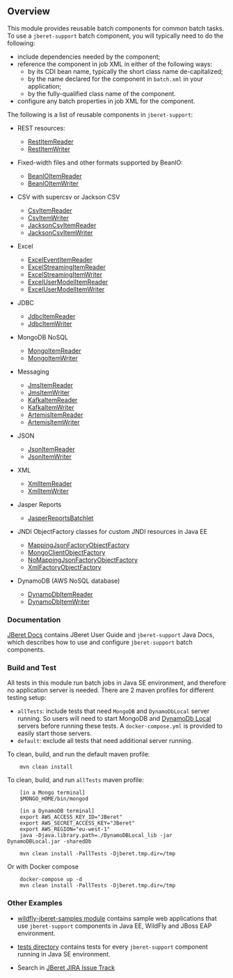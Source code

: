 ## Overview

This module provides reusable batch components for common batch tasks. 
To use a `jberet-support` batch component, you will typically need to do
the following:

* include dependencies needed by the component;
* reference the component in job XML in either of the following ways:
    - by its CDI bean name, typically the short class name de-capitalized;
    - by the name declared for the component in `batch.xml` in your application;
    - by the fully-qualified class name of the component.
* configure any batch properties in job XML for the component.

The following is a list of reusable components in `jberet-support`:

* REST resources:
    * [RestItemReader](https://github.com/jberet/jberet-support/blob/main/src/main/java/org/jberet/support/io/RestItemReader.java)
    * [RestItemWriter](https://github.com/jberet/jberet-support/blob/main/src/main/java/org/jberet/support/io/RestItemWriter.java)
    
* Fixed-width files and other formats supported by BeanIO:
    * [BeanIOItemReader](https://github.com/jberet/jberet-support/blob/main/src/main/java/org/jberet/support/io/BeanIOItemReader.java)
    * [BeanIOItemWriter](https://github.com/jberet/jberet-support/blob/main/src/main/java/org/jberet/support/io/BeanIOItemWriter.java)
    
* CSV with supercsv or Jackson CSV
    * [CsvItemReader](https://github.com/jberet/jberet-support/blob/main/src/main/java/org/jberet/support/io/CsvItemReader.java)
    * [CsvItemWriter](https://github.com/jberet/jberet-support/blob/main/src/main/java/org/jberet/support/io/CsvItemWriter.java)
    * [JacksonCsvItemReader](https://github.com/jberet/jberet-support/blob/main/src/main/java/org/jberet/support/io/JacksonCsvItemReader.java)
    * [JacksonCsvItemWriter](https://github.com/jberet/jberet-support/blob/main/src/main/java/org/jberet/support/io/JacksonCsvItemWriter.java)
    
* Excel
    * [ExcelEventItemReader](https://github.com/jberet/jberet-support/blob/main/src/main/java/org/jberet/support/io/ExcelEventItemReader.java)
    * [ExcelStreamingItemReader](https://github.com/jberet/jberet-support/blob/main/src/main/java/org/jberet/support/io/ExcelStreamingItemReader.java)
    * [ExcelStreamingItemWriter](https://github.com/jberet/jberet-support/blob/main/src/main/java/org/jberet/support/io/ExcelStreamingItemWriter.java)
    * [ExcelUserModelItemReader](https://github.com/jberet/jberet-support/blob/main/src/main/java/org/jberet/support/io/ExcelUserModelItemReader.java)
    * [ExcelUserModelItemWriter](https://github.com/jberet/jberet-support/blob/main/src/main/java/org/jberet/support/io/ExcelUserModelItemWriter.java)
    
* JDBC
    * [JdbcItemReader](https://github.com/jberet/jberet-support/blob/main/src/main/java/org/jberet/support/io/JdbcItemReader.java)
    * [JdbcItemWriter](https://github.com/jberet/jberet-support/blob/main/src/main/java/org/jberet/support/io/JdbcItemWriter.java)
    
* MongoDB NoSQL
    * [MongoItemReader](https://github.com/jberet/jberet-support/blob/main/src/main/java/org/jberet/support/io/MongoItemReader.java)
    * [MongoItemWriter](https://github.com/jberet/jberet-support/blob/main/src/main/java/org/jberet/support/io/MongoItemWriter.java)
    
* Messaging
    * [JmsItemReader](https://github.com/jberet/jberet-support/blob/main/src/main/java/org/jberet/support/io/JmsItemReader.java)
    * [JmsItemWriter](https://github.com/jberet/jberet-support/blob/main/src/main/java/org/jberet/support/io/JmsItemWriter.java)
    * [KafkaItemReader](https://github.com/jberet/jberet-support/blob/main/src/main/java/org/jberet/support/io/KafkaItemReader.java)
    * [KafkaItemWriter](https://github.com/jberet/jberet-support/blob/main/src/main/java/org/jberet/support/io/KafkaItemWriter.java)
    * [ArtemisItemReader](https://github.com/jberet/jberet-support/blob/main/src/main/java/org/jberet/support/io/ArtemisItemReader.java)
    * [ArtemisItemWriter](https://github.com/jberet/jberet-support/blob/main/src/main/java/org/jberet/support/io/ArtemisItemWriter.java)
    
* JSON
    * [JsonItemReader](https://github.com/jberet/jberet-support/blob/main/src/main/java/org/jberet/support/io/JsonItemReader.java)
    * [JsonItemWriter](https://github.com/jberet/jberet-support/blob/main/src/main/java/org/jberet/support/io/JsonItemWriter.java)

* XML
    * [XmlItemReader](https://github.com/jberet/jberet-support/blob/main/src/main/java/org/jberet/support/io/XmlItemReader.java)
    * [XmlItemWriter](https://github.com/jberet/jberet-support/blob/main/src/main/java/org/jberet/support/io/XmlItemWriter.java)
    
* Jasper Reports
    * [JasperReportsBatchlet](https://github.com/jberet/jberet-support/blob/main/src/main/java/org/jberet/support/io/JasperReportsBatchlet.java)
    
* JNDI ObjectFactory classes for custom JNDI resources in Java EE
    * [MappingJsonFactoryObjectFactory](https://github.com/jberet/jberet-support/blob/main/src/main/java/org/jberet/support/io/MappingJsonFactoryObjectFactory.java)
    * [MongoClientObjectFactory](https://github.com/jberet/jberet-support/blob/main/src/main/java/org/jberet/support/io/MongoClientObjectFactory.java)
    * [NoMappingJsonFactoryObjectFactory](https://github.com/jberet/jberet-support/blob/main/src/main/java/org/jberet/support/io/NoMappingJsonFactoryObjectFactory.java)
    * [XmlFactoryObjectFactory](https://github.com/jberet/jberet-support/blob/main/src/main/java/org/jberet/support/io/XmlFactoryObjectFactory.java)

* DynamoDB (AWS NoSQL database)
  * [DynamoDbItemReader](https://github.com/jberet/jberet-support/blob/main/src/main/java/org/jberet/support/io/DynamoDbItemReader.java)
  * [DynamoDbItemWriter](https://github.com/jberet/jberet-support/blob/main/src/main/java/org/jberet/support/io/DynamoDbItemWriter.java)

### Documentation

[JBeret Docs](http://docs.jboss.org/jberet/) contains JBeret User Guide and
 `jberet-support` Java Docs, which describes how to use and configure 
 `jberet-support` batch components.

### Build and Test

All tests in this module run batch jobs in Java SE environment, and therefore
no application server is needed. There are 2 maven profiles for different testing setup:

* `allTests`: include tests that need `MongoDB` and `DynamoDbLocal` server running.
  So users will need to start MongoDB
  and [DynamoDb Local](https://docs.aws.amazon.com/amazondynamodb/latest/developerguide/DynamoDBLocal.html) servers
  before running these tests.
  A `docker-compose.yml` is provided to easily start those servers.
* `default`: exclude all tests that need additional server running.

To clean, build, and run the default maven profile:

```
    mvn clean install
```

To clean, build, and run `allTests` maven profile:

```
    [in a Mongo terminal]
    $MONGO_HOME/bin/mongod   

    [in a DynamoDB terminal]
    export AWS_ACCESS_KEY_ID="JBeret"
    export AWS_SECRET_ACCESS_KEY="JBeret"
    export AWS_REGION="eu-west-1"   
    java -Djava.library.path=./DynamoDBLocal_lib -jar DynamoDBLocal.jar -sharedDb
    
    mvn clean install -PallTests -Djberet.tmp.dir=/tmp
```

Or with Docker compose

```
    docker-compose up -d    
    mvn clean install -PallTests -Djberet.tmp.dir=/tmp
```

### Other Examples

* [wildfly-jberet-samples module](https://github.com/wildfly-jberet-samples)
contains sample web applications that use `jberet-support` components in Java EE, WildFly and JBoss EAP
environment.

* [tests directory](https://github.com/jberet/jberet-support/tree/main/src/test)
contains tests for every `jberet-support` component running in Java SE environment.

* Search in [JBeret JIRA Issue Track](https://issues.jboss.org/issues/?jql=project%20%3D%20JBERET)


